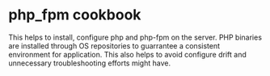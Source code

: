 # php_fpm cookbook

This helps to install, configure php and php-fpm on the server. PHP binaries are installed through OS repositories to guarrantee a consistent environment for application. This also helps to avoid configure drift and unnecessary troubleshooting efforts might have.
